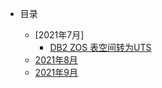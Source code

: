 - 目录

  - [2021年7月]
    - [DB2 ZOS 表空间转为UTS](20210720_01.md)
  - [2021年8月](第二章节.md)
  - [2021年9月](第三章节.md)
